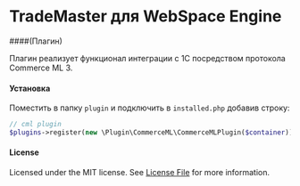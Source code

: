 TradeMaster для WebSpace Engine
====
####(Плагин)

Плагин реализует функционал интеграции с 1С посредством протокола Commerce ML 3.

#### Установка
Поместить в папку `plugin` и подключить в `installed.php` добавив строку:
```php
// cml plugin
$plugins->register(new \Plugin\CommerceML\CommerceMLPlugin($container));
```

#### License
Licensed under the MIT license. See [License File](LICENSE.md) for more information.
